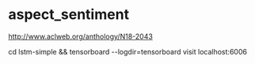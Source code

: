 # aspect_sentiment

http://www.aclweb.org/anthology/N18-2043

cd lstm-simple && tensorboard --logdir=tensorboard
visit localhost:6006
